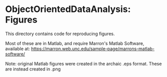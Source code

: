 # ObjectOrientedDataAnalysis: Figures
This directory contains code for reproducing figures.

Most of these are in Matlab, and require Marron's Matlab Software, available at:
https://marron.web.unc.edu/sample-page/marrons-matlab-software/

Note:  original Matlab figures were created in the archaic .eps format.  These are instead created in .png